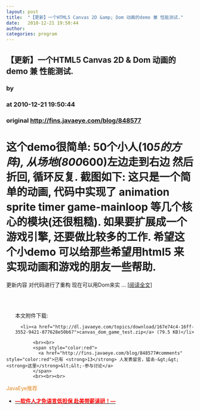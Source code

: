 ```yaml
---
layout: post
title:  "【更新】一个HTML5 Canvas 2D &amp; Dom 动画的demo 兼 性能测试."
date:   2010-12-21 19:50:44
author: 
categories: program
---
```


## 【更新】一个HTML5 Canvas 2D &amp; Dom 动画的demo 兼 性能测试.
### by 
### at 2010-12-21 19:50:44
### original <http://fins.javaeye.com/blog/848577>

这个demo很简单:
50个小人(10*5的方阵), 从场地(800*600)左边走到右边 然后折回, 循环反复.
截图如下:
这只是一个简单的动画, 代码中实现了 animation sprite timer game-mainloop
等几个核心的模块(还很粗糙).
如果要扩展成一个游戏引擎, 还要做比较多的工作.
希望这个小demo 可以给那些希望用html5 来实现动画和游戏的朋友一些帮助.
========================
更新内容
对代码进行了重构 现在可以用Dom来实 ... <a href="http://fins.javaeye.com/blog/848577">[阅读全文]</a>
              
              
  <br><br>
  <ul>
    本文附件下载:
    
      <li><a href="http://dl.javaeye.com/topics/download/167e74c4-16ff-3552-9421-877628e50b67">canvas_dom_game_test.zip</a> (79.5 KB)</li>
    
  </ul>

              <br><br>
              <span style="color:red">
                <a href="http://fins.javaeye.com/blog/848577#comments" style="color:red">已有 <strong>13</strong> 人发表留言，猛击-&gt;&gt;<strong>这里</strong>&lt;&lt;-参与讨论</a>
              </span>
              <br><br><br>
<span style="color:#e28822">JavaEye推荐</span>
<br>
<ul><li><a href="http://fins.iteye.com/clicks/433"><span style="color:red;font-weight:bold">—软件人才免语言低担保 赴美带薪读研！— </span></a></li></ul>
<br><br><br>